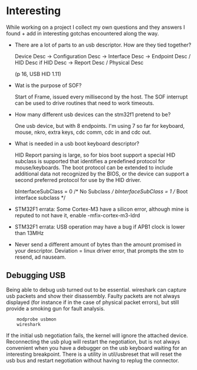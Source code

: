 Interesting
===========

While working on a project I collect my own questions and they answers I
found + add in interesting gotchas encountered along the way.

* There are a lot of parts to an usb descriptor. How are they tied together?

    Device Desc -> Configuration Desc -> Interface Desc -> Endpoint Desc / HID Desc
    if HID Desc -> Report Desc / Physical Desc

    (p 16, USB HID 1.11)

* Wat is the purpose of SOF?

    Start of Frame, issued every millisecond by the host. The SOF interrupt can
    be used to drive routines that need to work timeouts.

* How many different usb devices can the stm32f1 pretend to be?

    One usb device, but with 8 endpoints. I'm using 7 so far for keyboard,
    mouse, nkro, extra keys, cdc comm, cdc in and cdc out.

* What is needed in a usb boot keyboard descriptor?

    HID Report parsing is large, so for bios boot support a special HID
    subclass is supported that identifies a predefined protocol for
    mouse/keyboards. The boot protocol can be extended to include additional
    data not recognized by the BIOS, or the device can support a second
    preferred protocol for use by the HID driver.

    bInterfaceSubClass = 0 /* No Subclass */
    bInterfaceSubClass = 1 /* Boot interface subclass */

* STM32F1 errata: Some Cortex-M3 have a silicon error, although mine is reputed
  to not have it, enable -mfix-cortex-m3-ldrd

* STM32F1 errata: USB operation may have a bug if APB1 clock is lower than
  13MHz

* Never send a different amount of bytes than the amount promised in your
  descriptor. Deviation = linux driver error, that prompts the stm to resend,
  ad nauseam.

Debugging USB
-------------

Being able to debug usb turned out to be essential. wireshark can capture usb
packets and show their disassembly. Faulty packets are not always displayed
(for instance if in the case of physical packet errors), but still provide a
smoking gun for fault analysis.

        modprobe usbmon
        wireshark

If the initial usb negotiation fails, the kernel will ignore the attached
device. Reconnecting the usb plug will restart the negotiation, but is not
always convenient when you have a debugger on the usb keyboard waiting for an
interesting breakpoint. There is a utility in util/usbreset that will reset the
usb bus and restart negotiation without having to replug the connector.
